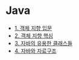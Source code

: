 # Java

* [1. 객체 지향 입문](./1.%20%EA%B0%9D%EC%B2%B4%20%EC%A7%80%ED%96%A5%20%EC%9E%85%EB%AC%B8/)
* [2. 객체 지향 핵심](./2.%20%EA%B0%9D%EC%B2%B4%20%EC%A7%80%ED%96%A5%20%ED%95%B5%EC%8B%AC/)
* [3. 자바의 유용한 클래스들](./3.%20%EC%9E%90%EB%B0%94%EC%9D%98%20%EC%9C%A0%EC%9A%A9%ED%95%9C%20%ED%81%B4%EB%9E%98%EC%8A%A4%EB%93%A4/)
* [4. 자바와 자료구조](./4.%20%EC%9E%90%EB%B0%94%EC%99%80%20%EC%9E%90%EB%A3%8C%EA%B5%AC%EC%A1%B0/)